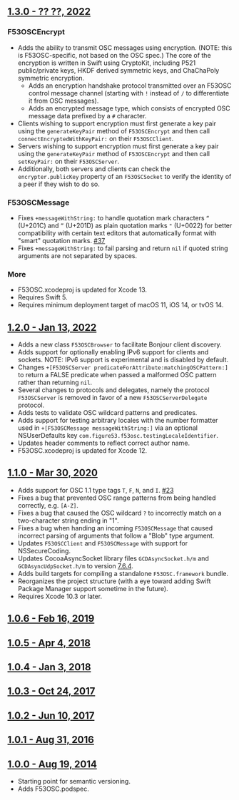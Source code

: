 ## [1.3.0 - ?? ??, 2022](https://github.com/Figure53/F53OSC/releases/tag/1.3.0)

### F53OSCEncrypt
- Adds the ability to transmit OSC messages using encryption. (NOTE: this is F53OSC-specific, not based on the OSC spec.) The core of the encryption is written in Swift using CryptoKit, including P521 public/private keys, HKDF derived symmetric keys, and ChaChaPoly symmetric encryption.
  - Adds an encryption handshake protocol transmitted over an F53OSC control message channel (starting with `!` instead of `/` to differentiate it from OSC messages). 
  - Adds an encrypted message type, which consists of encrypted OSC message data prefixed by a `#` character.
- Clients wishing to support encryption must first generate a key pair using the `generateKeyPair` method of `F53OSCEncrypt` and then call `connectEncryptedWithKeyPair:` on their `F53OSCClient`.
- Servers wishing to support encryption must first generate a key pair using the `generateKeyPair` method of `F53OSCEncrypt` and then call `setKeyPair:` on their `F53OSCServer`. 
- Additionally, both servers and clients can check the `encrypter.publicKey` property of an `F53OSCSocket` to verify the identity of a peer if they wish to do so.

### F53OSCMessage
- Fixes `+messageWithString:` to handle quotation mark characters `“` (U+201C) and `”` (U+201D) as plain quotation marks `"` (U+0022) for better compatibility with certain text editors that automatically format with "smart" quotation marks. [#37](https://github.com/Figure53/F53OSC/issues/37)
- Fixes `+messageWithString:` to fail parsing and return `nil` if quoted string arguments are not separated by spaces.

### More
- F53OSC.xcodeproj is updated for Xcode 13.
- Requires Swift 5.
- Requires minimum deployment target of macOS 11, iOS 14, or tvOS 14.

## [1.2.0 - Jan 13, 2022](https://github.com/Figure53/F53OSC/releases/tag/1.2.0)

- Adds a new class `F53OSCBrowser` to facilitate Bonjour client discovery.
- Adds support for optionally enabling IPv6 support for clients and sockets. NOTE: IPv6 support is experimental and is disabled by default.
- Changes `+[F53OSCServer predicateForAttribute:matchingOSCPattern:]` to return a FALSE predicate when passed a malformed OSC pattern rather than returning `nil`.
- Several changes to protocols and delegates, namely the protocol `F53OSCServer` is removed in favor of a new `F53OSCServerDelegate` protocol.
- Adds tests to validate OSC wildcard patterns and predicates.
- Adds support for testing arbitrary locales with the number formatter used in `+[F53OSCMessage messageWithString:]` via an optional NSUserDefaults key `com.figure53.f53osc.testingLocaleIdentifier`.
- Updates header comments to reflect correct author name.
- F53OSC.xcodeproj is updated for Xcode 12.

## [1.1.0 - Mar 30, 2020](https://github.com/Figure53/F53OSC/releases/tag/1.1.0)

- Adds support for OSC 1.1 type tags `T`, `F`, `N`, and `I`. [#23](https://github.com/Figure53/F53OSC/issues/23)
- Fixes a bug that prevented OSC range patterns from being handled correctly, e.g. `[A-Z]`.
- Fixes a bug that caused the OSC wildcard `?` to incorrectly match on a two-character string ending in "1".
- Fixes a bug when handing an incoming `F53OSCMessage` that caused incorrect parsing of arguments that follow a "Blob" type argument.
- Updates `F53OSCClient` and `F53OSCMessage` with support for NSSecureCoding.
- Updates CocoaAsyncSocket library files `GCDAsyncSocket.h/m` and `GCDAsyncUdpSocket.h/m` to version [7.6.4](https://github.com/robbiehanson/CocoaAsyncSocket/releases/tag/7.6.4).
- Adds build targets for compiling a standalone `F53OSC.framework` bundle.
- Reorganizes the project structure (with a eye toward adding Swift Package Manager support sometime in the future).
- Requires Xcode 10.3 or later.

## [1.0.6 - Feb 16, 2019](https://github.com/Figure53/F53OSC/releases/tag/1.0.6)

## [1.0.5 - Apr 4, 2018](https://github.com/Figure53/F53OSC/releases/tag/1.0.5)

## [1.0.4 - Jan 3, 2018](https://github.com/Figure53/F53OSC/releases/tag/1.0.4)

## [1.0.3 - Oct 24, 2017](https://github.com/Figure53/F53OSC/releases/tag/1.0.3)

## [1.0.2 - Jun 10, 2017](https://github.com/Figure53/F53OSC/releases/tag/v1.0.2)

## [1.0.1 - Aug 31, 2016](https://github.com/Figure53/F53OSC/releases/tag/v1.0.1)

## [1.0.0 - Aug 19, 2014](https://github.com/Figure53/F53OSC/releases/tag/v1.0.0)

- Starting point for semantic versioning.
- Adds F53OSC.podspec.

